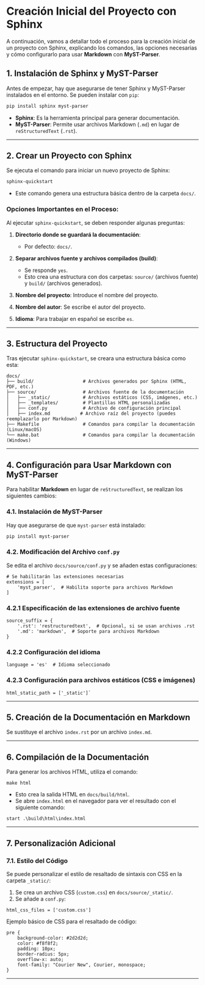 # Creación Inicial del Proyecto con Sphinx

A continuación, vamos a detallar todo el proceso para la creación inicial de un proyecto con Sphinx, explicando los comandos, las opciones necesarias y cómo configurarlo para usar **Markdown** con **MyST-Parser**.

## 1. Instalación de Sphinx y MyST-Parser

Antes de empezar, hay que asegurarse de tener Sphinx y MyST-Parser instalados en el entorno. Se pueden instalar con `pip`:

```bash
pip install sphinx myst-parser
``` 

-   **Sphinx**: Es la herramienta principal para generar documentación.
-   **MyST-Parser**: Permite usar archivos Markdown (`.md`) en lugar de `reStructuredText` (`.rst`).

----------

## 2. Crear un Proyecto con Sphinx

Se ejecuta el comando para iniciar un nuevo proyecto de Sphinx:

```bash
sphinx-quickstart
``` 

-   Este comando genera una estructura básica dentro de la carpeta `docs/`.

### Opciones Importantes en el Proceso:

Al ejecutar `sphinx-quickstart`, se deben responder algunas preguntas:

1.  **Directorio donde se guardará la documentación**:
    
    -   Por defecto: `docs/`.
2.  **Separar archivos fuente y archivos compilados (build)**:
    
    -   Se responde `yes`.
    -   Esto crea una estructura con dos carpetas: `source/` (archivos fuente) y `build/` (archivos generados).
3.  **Nombre del proyecto**: Introduce el nombre del proyecto.
    
4.  **Nombre del autor**: Se escribe el autor del proyecto.
    
5.  **Idioma**:  Para trabajar en español se escribe `es`.
----------

## 3. Estructura del Proyecto

Tras ejecutar `sphinx-quickstart`, se creara una estructura básica como esta:

```
docs/
├── build/                  # Archivos generados por Sphinx (HTML, PDF, etc.)
├── source/                 # Archivos fuente de la documentación
│   ├── _static/            # Archivos estáticos (CSS, imágenes, etc.)
│   ├── _templates/         # Plantillas HTML personalizadas
│   ├── conf.py             # Archivo de configuración principal
│   ├── index.md           # Archivo raíz del proyecto (puedes reemplazarlo por Markdown)
├── Makefile                # Comandos para compilar la documentación (Linux/macOS)
└── make.bat                # Comandos para compilar la documentación (Windows)
``` 

----------

## 4. Configuración para Usar Markdown con MyST-Parser

Para habilitar **Markdown** en lugar de `reStructuredText`, se realizan los siguientes cambios:

### 4.1. Instalación de MyST-Parser

Hay que asegurarse de que `myst-parser` está instalado:

```bash
pip install myst-parser
``` 

### 4.2. Modificación del Archivo `conf.py`

Se edita el archivo `docs/source/conf.py` y se añaden estas configuraciones:

```
# Se habilitarán las extensiones necesarias
extensions = [
    'myst_parser',  # Habilita soporte para archivos Markdown
]
```

### 4.2.1 Especificación de las extensiones de archivo fuente
```
source_suffix = {
    '.rst': 'restructuredtext',  # Opcional, si se usan archivos .rst
    '.md': 'markdown',  # Soporte para archivos Markdown
}
```

### 4.2.2 Configuración del idioma
```
language = 'es'  # Idioma seleccionado
```

### 4.2.3 Configuración para archivos estáticos (CSS e imágenes)
```
html_static_path = ['_static']` 
```
----------

## 5. Creación de la Documentación en Markdown

Se sustituye el archivo `index.rst` por un archivo `index.md`. 

----------

## 6. Compilación de la Documentación

Para generar los archivos HTML, utiliza el comando:
```
make html
```
-   Esto crea la salida HTML en `docs/build/html`.
-   Se abre `index.html` en el navegador para ver el resultado con el siguiente comando:
```
start .\build\html\index.html
```

----------

## 7. Personalización Adicional

### 7.1. Estilo del Código

Se puede personalizar el estilo de resaltado de sintaxis con CSS en la carpeta `_static/`:

1.  Se crea un archivo CSS (`custom.css`) en `docs/source/_static/`.
2.  Se añade a `conf.py`:
 ```
 html_css_files = ['custom.css']
 ```

Ejemplo básico de CSS para el resaltado de código:
```
pre {
    background-color: #2d2d2d;
    color: #f8f8f2;
    padding: 10px;
    border-radius: 5px;
    overflow-x: auto;
    font-family: "Courier New", Courier, monospace;
}
```
----------